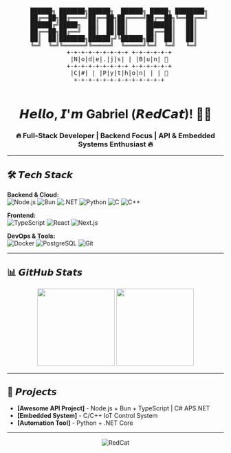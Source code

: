 <p align="center">
  <pre align="center">
  ██████╗ ███████╗██████╗  ██████╗ █████╗ ████████╗
  ██╔══██╗██╔════╝██╔══██╗██╔════╝██╔══██╗╚══██╔══╝
  ██████╔╝█████╗  ██║  ██║██║     ███████║   ██║   
  ██╔══██╗██╔══╝  ██║  ██║██║     ██╔══██║   ██║   
  ██║  ██║███████╗██████╔╝╚██████╗██║  ██║   ██║   
  ╚═╝  ╚═╝╚══════╝╚═════╝  ╚═════╝╚═╝  ╚═╝   ╚═╝   
  +-+-+-+-+-+-+-+-+ +-+-+-+-+-+
  |N|o|d|e|.|j|s| | |B|u|n| 🚀
  +-+-+-+-+-+-+-+-+ +-+-+-+-+-+
  |C|#| | |P|y|t|h|o|n| | | 🐍
  +-+-+-+-+-+-+-+-+-+-+-+-+
  </pre>
</p>

<h1 align="center"> 𝙃𝙚𝙡𝙡𝙤, 𝙄'𝙢 Gabriel (𝙍𝙚𝙙𝘾𝙖𝙩)! 👨‍💻 </h1>

<h3 align="center"> 🔥 Full-Stack Developer | Backend Focus | API & Embedded Systems Enthusiast 🔥 </h3>

---

## 🛠️ 𝙏𝙚𝙘𝙝 𝙎𝙩𝙖𝙘𝙠

**Backend & Cloud:**  
![Node.js](https://img.shields.io/badge/Node.js-339933?style=for-the-badge&logo=nodedotjs&logoColor=white)
![Bun](https://img.shields.io/badge/Bun-FF9500?style=for-the-badge&logo=bun&logoColor=white)
![.NET](https://img.shields.io/badge/.NET-512BD4?style=for-the-badge&logo=dotnet&logoColor=white)
![Python](https://img.shields.io/badge/Python-3776AB?style=for-the-badge&logo=python&logoColor=white)
![C](https://img.shields.io/badge/C-A8B9CC?style=for-the-badge&logo=c&logoColor=black)
![C++](https://img.shields.io/badge/C++-00599C?style=for-the-badge&logo=cplusplus&logoColor=white)

**Frontend:**  
![TypeScript](https://img.shields.io/badge/TypeScript-3178C6?style=for-the-badge&logo=typescript&logoColor=white)
![React](https://img.shields.io/badge/React-61DAFB?style=for-the-badge&logo=react&logoColor=black)
![Next.js](https://img.shields.io/badge/Next.js-000000?style=for-the-badge&logo=nextdotjs&logoColor=white)

**DevOps & Tools:**  
![Docker](https://img.shields.io/badge/Docker-2496ED?style=for-the-badge&logo=docker&logoColor=white)
![PostgreSQL](https://img.shields.io/badge/PostgreSQL-4169E1?style=for-the-badge&logo=postgresql&logoColor=white)
![Git](https://img.shields.io/badge/Git-F05032?style=for-the-badge&logo=git&logoColor=white)

---

## 📊 𝙂𝙞𝙩𝙃𝙪𝙗 𝙎𝙩𝙖𝙩𝙨

<p align="center">
  <img height="180em" src="https://github-readme-stats.vercel.app/api?username=AllRedCat&show_icons=true&theme=dracula&include_all_commits=true&count_private=true"/>
  <img height="180em" src="https://github-readme-stats.vercel.app/api/top-langs/?username=AllRedCat&layout=compact&langs_count=8&theme=dracula"/>
</p>

---

## 🚀 𝙋𝙧𝙤𝙟𝙚𝙘𝙩𝙨

- **[Awesome API Project]** - Node.js + Bun + TypeScript | C# APS.NET
- **[Embedded System]** - C/C++ IoT Control System  
- **[Automation Tool]** - Python + .NET Core  

<!---
---

## 🤙 𝘾𝙤𝙣𝙣𝙚𝙘𝙩 𝙬𝙞𝙩𝙝 m𝙚

<p align="center">
  <a href="https://linkedin.com/in/seu-linkedin">
    <img src="https://img.shields.io/badge/LinkedIn-0077B5?style=for-the-badge&logo=linkedin&logoColor=white"/>
  </a>
  <a href="mailto:seu@email.com">
    <img src="https://img.shields.io/badge/Gmail-D14836?style=for-the-badge&logo=gmail&logoColor=white"/>
  </a>
  <a href="https://twitter.com/seu-twitter">
    <img src="https://img.shields.io/badge/Twitter-1DA1F2?style=for-the-badge&logo=twitter&logoColor=white"/>
  </a>
</p> --->

---

<p align="center">
  <img src="https://komarev.com/ghpvc/?username=RedCat&label=Profile%20views&color=0e75b6&style=flat" alt="RedCat" />
</p>

<!--- [![iuricode](https://github-readme-stats.vercel.app/api/top-langs/?username=allredcat&hide=html&layout=compact&theme=dark)](https://github.com/anuraghazra/github-readme-stats) --->
